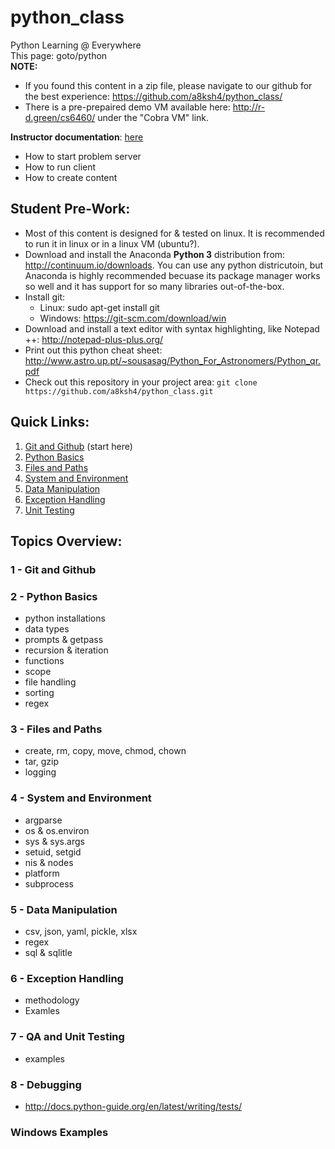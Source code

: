 # python_class
Python Learning @ Everywhere  
This page:  goto/python  
**NOTE:** 
* If you found this content in a zip file, please navigate to our github for the best experience: https://github.com/a8ksh4/python_class/  
* There is a pre-prepaired demo VM available here: http://r-d.green/cs6460/ under the "Cobra VM" link.  
  
**Instructor documentation**: [here](./cobra/README.md)
* How to start problem server
* How to run client
* How to create content
  
## Student Pre-Work:
* Most of this content is designed for & tested on linux.  It is recommended to run it in linux or in a linux VM (ubuntu?).
* Download and install the Anaconda **Python 3** distribution from: http://continuum.io/downloads.  You can use any python districutoin, but Anaconda is highly recommended becuase its package manager works so well and it has support for so many libraries out-of-the-box.  
* Install git:
  * Linux:  sudo apt-get install git
  * Windows:  https://git-scm.com/download/win
* Download and install a text editor with syntax highlighting, like Notepad ++: http://notepad-plus-plus.org/
* Print out this python cheat sheet: http://www.astro.up.pt/~sousasag/Python_For_Astronomers/Python_qr.pdf
* Check out this repository in your project area:
  `git clone https://github.com/a8ksh4/python_class.git`

## Quick Links:
1. [Git and Github](./1-git_and_github/README.md) (start here)
2. [Python Basics](./2-python_basics/README.md)
3. [Files and Paths](./3-files_and_paths/README.md)
4. [System and Environment](./4-system_and_env/README.md)
5. [Data Manipulation](./5-data_manipulation/README.md)
6. [Exception Handling](./6-exception_handling/README.md)
7. [Unit Testing](./7-unit_testing/README.md)

## Topics Overview:
### 1 - Git and Github
### 2 - Python Basics
* python installations
* data types
* prompts & getpass
* recursion & iteration
* functions
* scope
* file handling
* sorting
* regex
### 3 - Files and Paths
* create, rm, copy, move, chmod, chown
* tar, gzip
* logging
### 4 - System and Environment
* argparse
* os & os.environ
* sys & sys.args
* setuid, setgid
* nis & nodes
* platform
* subprocess
### 5 - Data Manipulation
* csv, json, yaml, pickle, xlsx
* regex
* sql & sqlitle
### 6 - Exception Handling
* methodology
* Examles
### 7 - QA and Unit Testing
* examples
### 8 - Debugging
* http://docs.python-guide.org/en/latest/writing/tests/

### Windows Examples

